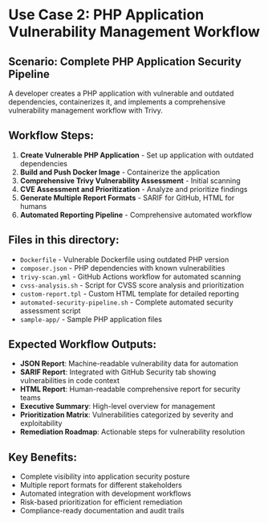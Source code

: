 # Use Case 2: PHP Application Vulnerability Management Workflow

## Scenario: Complete PHP Application Security Pipeline
A developer creates a PHP application with vulnerable and outdated dependencies, containerizes it, and implements a comprehensive vulnerability management workflow with Trivy.

## Workflow Steps:
1. **Create Vulnerable PHP Application** - Set up application with outdated dependencies
2. **Build and Push Docker Image** - Containerize the application
3. **Comprehensive Trivy Vulnerability Assessment** - Initial scanning
4. **CVE Assessment and Prioritization** - Analyze and prioritize findings
5. **Generate Multiple Report Formats** - SARIF for GitHub, HTML for humans
6. **Automated Reporting Pipeline** - Comprehensive automated workflow

## Files in this directory:
- `Dockerfile` - Vulnerable Dockerfile using outdated PHP version
- `composer.json` - PHP dependencies with known vulnerabilities
- `trivy-scan.yml` - GitHub Actions workflow for automated scanning
- `cvss-analysis.sh` - Script for CVSS score analysis and prioritization
- `custom-report.tpl` - Custom HTML template for detailed reporting
- `automated-security-pipeline.sh` - Complete automated security assessment script
- `sample-app/` - Sample PHP application files

## Expected Workflow Outputs:
- **JSON Report**: Machine-readable vulnerability data for automation
- **SARIF Report**: Integrated with GitHub Security tab showing vulnerabilities in code context
- **HTML Report**: Human-readable comprehensive report for security teams
- **Executive Summary**: High-level overview for management
- **Prioritization Matrix**: Vulnerabilities categorized by severity and exploitability
- **Remediation Roadmap**: Actionable steps for vulnerability resolution

## Key Benefits:
- Complete visibility into application security posture
- Multiple report formats for different stakeholders
- Automated integration with development workflows
- Risk-based prioritization for efficient remediation
- Compliance-ready documentation and audit trails